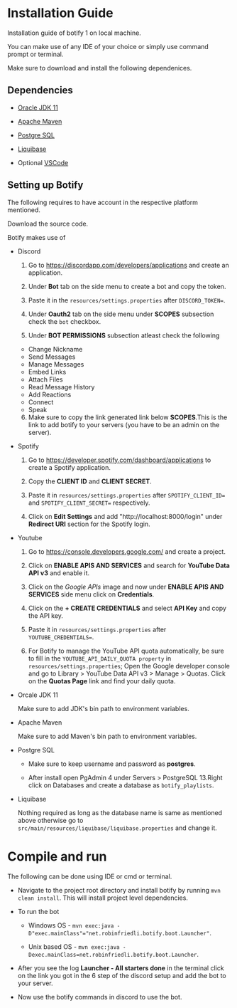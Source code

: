 # Installation Guide
Installation guide of botify 1 on local machine.

You can make use of any IDE of your choice or simply use command prompt or terminal.


Make sure to download and install the following dependenices.

## Dependencies
- [Oracle JDK 11](https://www.oracle.com/in/java/technologies/javase-jdk11-downloads.html)

- [Apache Maven](https://maven.apache.org/download.cgi)

- [Postgre SQL](https://www.postgresql.org/download/)

- [Liquibase](https://www.liquibase.org/download)

- Optional [VSCode](https://code.visualstudio.com/download)

## Setting up Botify
The following requires to have account in the respective platform mentioned.

Download the source code.

Botify makes use of 
- Discord

  1. Go to https://discordapp.com/developers/applications and create an application.
  
  2. Under **Bot** tab on the side menu to create a bot and copy the token.

  3. Paste it in the `resources/settings.properties` after `DISCORD_TOKEN=`.

  4. Under **Oauth2** tab on the side menu under **SCOPES** subsection check the `bot` checkbox.

  5. Under **BOT PERMISSIONS** subsection atleast check the following
  - Change Nickname
  - Send Messages
  - Manage Messages
  - Embed Links
  - Attach Files
  - Read Message History
  - Add Reactions
  - Connect
  - Speak

  6. Make sure to copy the link generated link below **SCOPES**.This is the link to add botify to your servers (you have to be an admin on the server).

- Spotify 
    1. Go to https://developer.spotify.com/dashboard/applications to create a Spotify application.

    2. Copy the **CLIENT ID** and **CLIENT SECRET**.

    3. Paste it in `resources/settings.properties` after `SPOTIFY_CLIENT_ID=` and `SPOTIFY_CLIENT_SECRET=` respectively.

    4. Click on **Edit Settings** and add "http://localhost:8000/login" under **Redirect URI**  section for the Spotify login.

- Youtube

    1. Go to https://console.developers.google.com/ and create a project.

    2. Click on **ENABLE APIS AND SERVICES** and search for **YouTube Data API v3** and enable it.

    3. Click on the *Google APIs* image and now under **ENABLE APIS AND SERVICES** side menu click on **Credentials**.
    
    4. Click on the **+ CREATE CREDENTIALS** and select **API Key** and copy the API key.

    5. Paste it in `resources/settings.properties` after `YOUTUBE_CREDENTIALS=`.

    6. For Botify to manage the YouTube API quota automatically, be sure to fill in the `YOUTUBE_API_DAILY_QUOTA property` in `resources/settings.properties`;
    Open the Google developer console and go to Library > YouTube Data API v3 > Manage > Quotas. Click on the **Quotas Page** link and find your daily quota.

- Orcale JDK 11

    Make sure to add JDK's bin path to environment variables.

- Apache Maven

    Make sure to add Maven's bin path to environment variables.

- Postgre SQL

    - Make sure to keep username and password as **postgres**.
    
    - After install open PgAdmin 4 under Servers > PostgreSQL 13.Right click on Databases and create a database as `botify_playlists`.

- Liquibase 

    Nothing required as long as the database name is same as mentioned above otherwise go to `src/main/resources/liquibase/liquibase.properties` and change it.


# Compile and run
The following can be done using IDE or cmd or terminal.

- Navigate to the project root directory and install botify by running `mvn clean install`. This will install project level dependencies.

- To run the bot 
  - Windows OS -  `mvn exec:java -D"exec.mainClass"="net.robinfriedli.botify.boot.Launcher"`.

  - Unix based OS - `mvn exec:java -Dexec.mainClass=net.robinfriedli.botify.boot.Launcher`.

- After you see the log **Launcher - All starters done** in the terminal click on the link you got in the 6 step of the discord setup and add the bot to your server.

- Now use the botify commands in discord to use the bot.